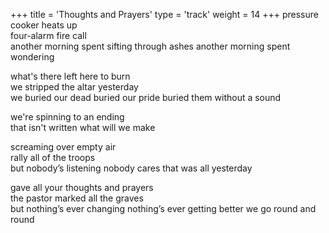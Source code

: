 +++
title = 'Thoughts and Prayers'
type = 'track'
weight = 14
+++
pressure cooker heats up  
four-alarm fire call  
another morning spent sifting through ashes another morning spent wondering

what's there left here to burn  
we stripped the altar yesterday  
we buried our dead buried our pride buried them without a sound

we're spinning to an ending  
that isn't written what will we make

screaming over empty air  
rally all of the troops  
but nobody’s listening nobody cares that was all yesterday

gave all your thoughts and prayers  
the pastor marked all the graves  
but nothing’s ever changing nothing’s ever getting better we go round and round
